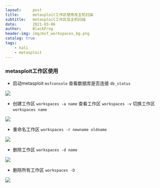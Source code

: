```yaml
---
layout:     post
title:      metasploit工作区使用及主机扫描
subtitle:   metasploit工作区及主机扫描
date:       2021-03-06
author:     BlackFrog
header-img: img/msf_workspaces_bg.png
catalog: true
tags:
    - kali
    - metasploit
---
```


### metasploit工作区使用

- 启动metasploit `msfconsole` 查看数据库是否连接 `db_status`

![](http://blackfrog.top/img/msf_workspaces_1.png)


- 创建工作区 `workspaces -a name` 查看工作区 `workspaces -v`  切换工作区 `workspaces name`

![](http://blackfrog.top/img/msf_workspaces_2.png) 


- 重命名工作区 `workspaces -r newname oldname`

![](http://blackfrog.top/img/msf_workspaces_3.png)


- 删除工作区  `workspaces -d name`   

![](http://blackfrog.top/img/msf_workspaces_4.png)


- 删除所有工作区  `workspaces -D` 

![](http://blackfrog.top/img/msf_workspaces_5.png)
